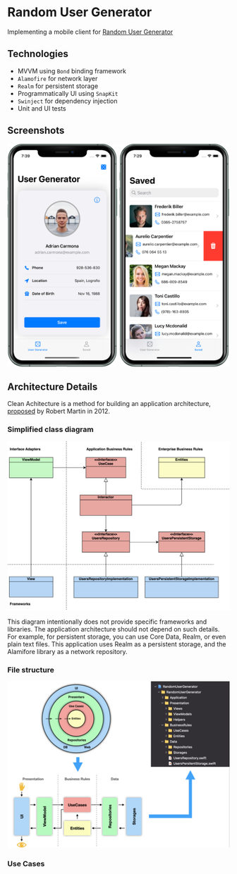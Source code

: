 # Random User Generator
Implementing a mobile client for [Random User Generator](https://randomuser.me/)

## Technologies
- MVVM using `Bond` binding framework
- `Alamofire` for network layer
- `Realm` for persistent storage
- Programmatically UI using `SnapKit`
- `Swinject` for dependency injection
- Unit and UI tests

## Screenshots
<p align="center">
  <img src = "https://github.com/MalyshevMaksim/RandomUserGenerator-MVVM-CleanArchitecture/blob/main/Images/UserGenerated.png" width="250"/>
  <img src = "https://github.com/MalyshevMaksim/RandomUserGenerator-MVVM-CleanArchitecture/blob/main/Images/Saved.png" width="250"/>
</p>

## Architecture Details
Clean Achitecture is a method for building an application architecture, [proposed](https://blog.cleancoder.com/uncle-bob/2012/08/13/the-clean-architecture.html) by Robert Martin in 2012.

### Simplified class diagram
![Alt text](Images/Simplified.png?raw=true "Simplified class diagram")

This diagram intentionally does not provide specific frameworks and libraries. The application architecture should not depend on such details. For example, for persistent storage, you can use Core Data, Realm, or even plain text files. This application uses Realm as a persistent storage, and the Alamifore library as a network repository.

### File structure
![Alt text](Images/FileStructure.png?raw=true "File structure")

### Use Cases
